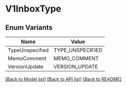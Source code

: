 # V1InboxType

## Enum Variants

| Name | Value |
|---- | -----|
| TypeUnspecified | TYPE_UNSPECIFIED |
| MemoComment | MEMO_COMMENT |
| VersionUpdate | VERSION_UPDATE |


[[Back to Model list]](../README.md#documentation-for-models) [[Back to API list]](../README.md#documentation-for-api-endpoints) [[Back to README]](../README.md)


